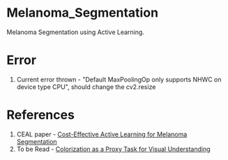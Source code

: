 # Melanoma_Segmentation
Melanoma Segmentation using Active Learning.

# Error
1. Current error thrown - "Default MaxPoolingOp only supports NHWC on device type CPU", should change the cv2.resize
# References
1. CEAL paper - [Cost-Effective Active Learning for Melanoma Segmentation](https://arxiv.org/pdf/1711.09168.pdf)
2. To be Read - [Colorization as a Proxy Task for Visual Understanding](https://arxiv.org/pdf/1703.04044.pdf)